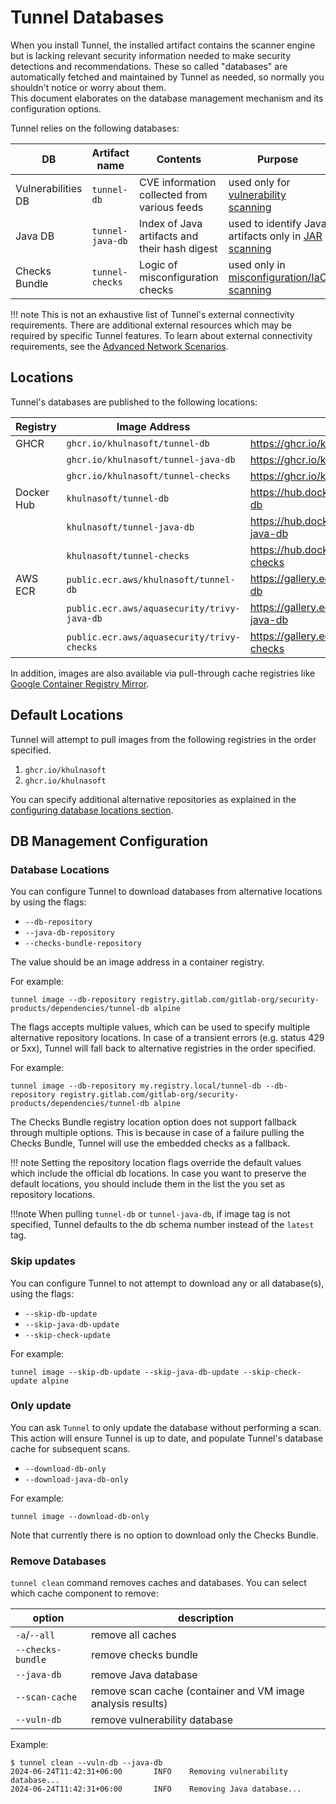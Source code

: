 # Tunnel Databases

When you install Tunnel, the installed artifact contains the scanner engine but is lacking relevant security information needed to make security detections and recommendations.
These so called "databases" are automatically fetched and maintained by Tunnel as needed, so normally you shouldn't notice or worry about them.  
This document elaborates on the database management mechanism and its configuration options.

Tunnel relies on the following databases:

| DB                 | Artifact name    | Contents                                      | Purpose                                                                                    |
| ------------------ | ---------------- | --------------------------------------------- | ------------------------------------------------------------------------------------------ |
| Vulnerabilities DB | `tunnel-db`      | CVE information collected from various feeds  | used only for [vulnerability scanning](../scanner/vulnerability.md)                        |
| Java DB            | `tunnel-java-db` | Index of Java artifacts and their hash digest | used to identify Java artifacts only in [JAR scanning](../coverage/language/java.md)       |
| Checks Bundle      | `tunnel-checks`  | Logic of misconfiguration checks              | used only in [misconfiguration/IaC scanning](../scanner/misconfiguration/check/builtin.md) |

!!! note
This is not an exhaustive list of Tunnel's external connectivity requirements.
There are additional external resources which may be required by specific Tunnel features.
To learn about external connectivity requirements, see the [Advanced Network Scenarios](../advanced/air-gap.md).

## Locations

Tunnel's databases are published to the following locations:

| Registry   | Image Address                               | Link                                                 |
| ---------- | ------------------------------------------- | ---------------------------------------------------- |
| GHCR       | `ghcr.io/khulnasoft/tunnel-db`              | <https://ghcr.io/khulnasoft/tunnel-db>               |
|            | `ghcr.io/khulnasoft/tunnel-java-db`         | <https://ghcr.io/khulnasoft/tunnel-java-db>          |
|            | `ghcr.io/khulnasoft/tunnel-checks`          | <https://ghcr.io/khulnasoft/tunnel-checks>           |
| Docker Hub | `khulnasoft/tunnel-db`                      | <https://hub.docker.com/r/khulnasoft/tunnel-db>      |
|            | `khulnasoft/tunnel-java-db`                 | <https://hub.docker.com/r/khulnasoft/tunnel-java-db> |
|            | `khulnasoft/tunnel-checks`                  | <https://hub.docker.com/r/khulnasoft/tunnel-checks>  |
| AWS ECR    | `public.ecr.aws/khulnasoft/tunnel-db`       | <https://gallery.ecr.aws/khulnasoft/tunnel-db>       |
|            | `public.ecr.aws/aquasecurity/trivy-java-db` | <https://gallery.ecr.aws/aquasecurity/trivy-java-db> |
|            | `public.ecr.aws/aquasecurity/trivy-checks`  | <https://gallery.ecr.aws/aquasecurity/trivy-checks>  |

In addition, images are also available via pull-through cache registries like [Google Container Registry Mirror](https://cloud.google.com/artifact-registry/docs/pull-cached-dockerhub-images).

## Default Locations

Tunnel will attempt to pull images from the following registries in the order specified.

1. `ghcr.io/khulnasoft`
2. `ghcr.io/khulnasoft`

You can specify additional alternative repositories as explained in the [configuring database locations section](#database-locations).

## DB Management Configuration

### Database Locations

You can configure Tunnel to download databases from alternative locations by using the flags:

- `--db-repository`
- `--java-db-repository`
- `--checks-bundle-repository`

The value should be an image address in a container registry.

For example:

```
tunnel image --db-repository registry.gitlab.com/gitlab-org/security-products/dependencies/tunnel-db alpine
```

The flags accepts multiple values, which can be used to specify multiple alternative repository locations. In case of a transient errors (e.g. status 429 or 5xx), Tunnel will fall back to alternative registries in the order specified.

For example:

```
tunnel image --db-repository my.registry.local/tunnel-db --db-repository registry.gitlab.com/gitlab-org/security-products/dependencies/tunnel-db alpine
```

The Checks Bundle registry location option does not support fallback through multiple options. This is because in case of a failure pulling the Checks Bundle, Tunnel will use the embedded checks as a fallback.

!!! note
Setting the repository location flags override the default values which include the official db locations. In case you want to preserve the default locations, you should include them in the list the you set as repository locations.

!!!note
When pulling `tunnel-db` or `tunnel-java-db`, if image tag is not specified, Tunnel defaults to the db schema number instead of the `latest` tag.

### Skip updates

You can configure Tunnel to not attempt to download any or all database(s), using the flags:

- `--skip-db-update`
- `--skip-java-db-update`
- `--skip-check-update`

For example:

```
tunnel image --skip-db-update --skip-java-db-update --skip-check-update alpine
```

### Only update

You can ask `Tunnel` to only update the database without performing a scan. This action will ensure Tunnel is up to date, and populate Tunnel's database cache for subsequent scans.

- `--download-db-only`
- `--download-java-db-only`

For example:

```
tunnel image --download-db-only
```

Note that currently there is no option to download only the Checks Bundle.

### Remove Databases

`tunnel clean` command removes caches and databases.
You can select which cache component to remove:

| option            | description                                                 |
| ----------------- | ----------------------------------------------------------- |
| `-a`/`--all`      | remove all caches                                           |
| `--checks-bundle` | remove checks bundle                                        |
| `--java-db`       | remove Java database                                        |
| `--scan-cache`    | remove scan cache (container and VM image analysis results) |
| `--vuln-db`       | remove vulnerability database                               |

Example:

```
$ tunnel clean --vuln-db --java-db
2024-06-24T11:42:31+06:00       INFO    Removing vulnerability database...
2024-06-24T11:42:31+06:00       INFO    Removing Java database...
```
